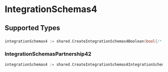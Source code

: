# IntegrationSchemas4


## Supported Types

### 

```go
integrationSchemas4 := shared.CreateIntegrationSchemas4Boolean(bool{/* values here */})
```

### IntegrationSchemasPartnership42

```go
integrationSchemas4 := shared.CreateIntegrationSchemas4IntegrationSchemasPartnership42(shared.IntegrationSchemasPartnership42{/* values here */})
```

